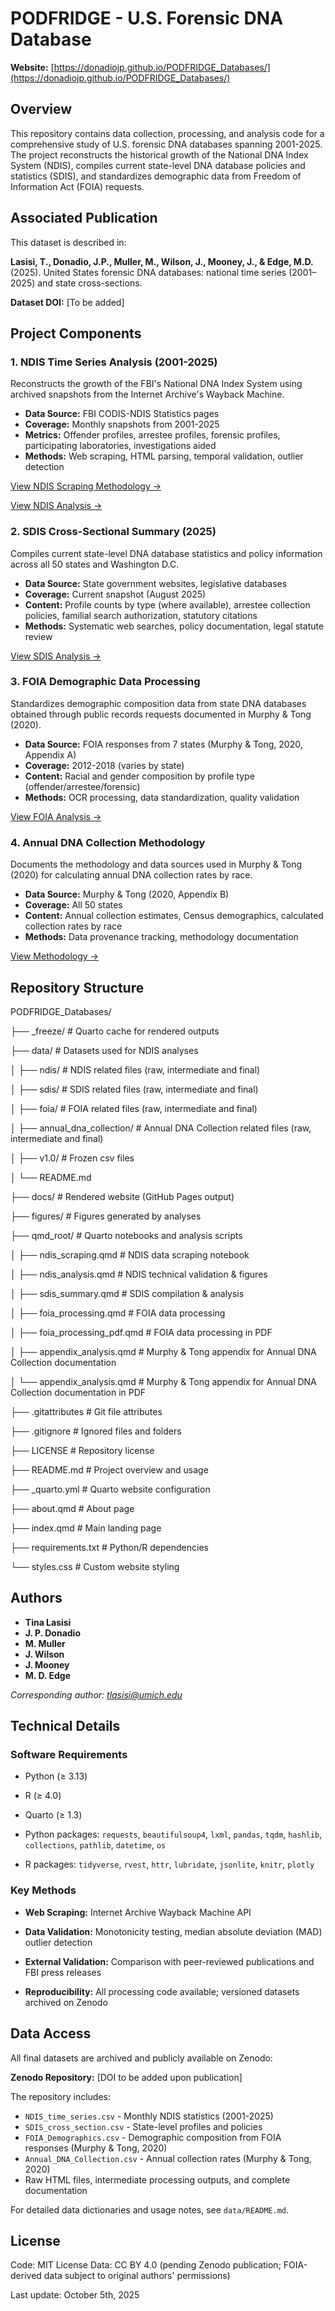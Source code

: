 # PODFRIDGE - U.S. Forensic DNA Database

**Website:** [https://donadiojp.github.io/PODFRIDGE_Databases/](https://donadiojp.github.io/PODFRIDGE_Databases/)

## Overview

This repository contains data collection, processing, and analysis code for a comprehensive study of U.S. forensic DNA databases spanning 2001-2025. The project reconstructs the historical growth of the National DNA Index System (NDIS), compiles current state-level DNA database policies and statistics (SDIS), and standardizes demographic data from Freedom of Information Act (FOIA) requests.

## Associated Publication

This dataset is described in:

**Lasisi, T., Donadio, J.P., Muller, M., Wilson, J., Mooney, J., & Edge, M.D.** (2025). United States forensic DNA databases: national time series (2001–2025) and state cross-sections. 

**Dataset DOI:** [To be added]

## Project Components

### 1. NDIS Time Series Analysis (2001-2025)
Reconstructs the growth of the FBI's National DNA Index System using archived snapshots from the Internet Archive's Wayback Machine.

- **Data Source:** FBI CODIS-NDIS Statistics pages
- **Coverage:** Monthly snapshots from 2001-2025
- **Metrics:** Offender profiles, arrestee profiles, forensic profiles, participating laboratories, investigations aided
- **Methods:** Web scraping, HTML parsing, temporal validation, outlier detection

[View NDIS Scraping Methodology →](https://donadiojp.github.io/PODFRIDGE_Databases/qmd_root/ndis_scraping.html)

[View NDIS Analysis →](https://donadiojp.github.io/PODFRIDGE_Databases/qmd_root/ndis_analysis.html)

### 2. SDIS Cross-Sectional Summary (2025)
Compiles current state-level DNA database statistics and policy information across all 50 states and Washington D.C.

- **Data Source:** State government websites, legislative databases
- **Coverage:** Current snapshot (August 2025)
- **Content:** Profile counts by type (where available), arrestee collection policies, familial search authorization, statutory citations
- **Methods:** Systematic web searches, policy documentation, legal statute review

[View SDIS Analysis →](https://donadiojp.github.io/PODFRIDGE_Databases/qmd_root/sdis_summary.html)

### 3. FOIA Demographic Data Processing
Standardizes demographic composition data from state DNA databases obtained through public records requests documented in Murphy & Tong (2020).

- **Data Source:** FOIA responses from 7 states (Murphy & Tong, 2020, Appendix A)
- **Coverage:** 2012-2018 (varies by state)
- **Content:** Racial and gender composition by profile type (offender/arrestee/forensic)
- **Methods:** OCR processing, data standardization, quality validation

[View FOIA Analysis →](https://donadiojp.github.io/PODFRIDGE_Databases/qmd_root/foia_processing.html)

### 4. Annual DNA Collection Methodology
Documents the methodology and data sources used in Murphy & Tong (2020) for calculating annual DNA collection rates by race.

- **Data Source:** Murphy & Tong (2020, Appendix B)
- **Coverage:** All 50 states
- **Content:** Annual collection estimates, Census demographics, calculated collection rates by race
- **Methods:** Data provenance tracking, methodology documentation

[View Methodology →](https://donadiojp.github.io/PODFRIDGE_Databases/qmd_root/appendix_analysis.html)

## Repository Structure

PODFRIDGE_Databases/

├── _freeze/                          # Quarto cache for rendered outputs

├── data/                             # Datasets used for NDIS analyses

│ ├── ndis/                             # NDIS related files (raw, intermediate and final)

│ ├── sdis/                             # SDIS related files (raw, intermediate and final)

│ ├── foia/                             # FOIA related files (raw, intermediate and final)

│ ├── annual_dna_collection/            # Annual DNA Collection related files (raw, intermediate and final)

│ ├── v1.0/                             # Frozen csv files

│ └── README.md

├── docs/                             # Rendered website (GitHub Pages output)

├── figures/                          # Figures generated by analyses

├── qmd_root/                         # Quarto notebooks and analysis scripts

│ ├── ndis_scraping.qmd # NDIS data scraping notebook

│ ├── ndis_analysis.qmd # NDIS technical validation & figures

│ ├── sdis_summary.qmd # SDIS compilation & analysis

│ ├── foia_processing.qmd # FOIA data processing 

│ ├── foia_processing_pdf.qmd # FOIA data processing in PDF

│ ├── appendix_analysis.qmd # Murphy & Tong appendix for Annual DNA Collection documentation

│ └── appendix_analysis.qmd # Murphy & Tong appendix for Annual DNA Collection documentation in PDF

├── .gitattributes                    # Git file attributes

├── .gitignore                        # Ignored files and folders

├── LICENSE                           # Repository license

├── README.md                         # Project overview and usage

├── _quarto.yml                       # Quarto website configuration

├── about.qmd                         # About page

├── index.qmd                         # Main landing page

├── requirements.txt                  # Python/R dependencies

└── styles.css                        # Custom website styling

## Authors

- **Tina Lasisi**
- **J. P. Donadio**
- **M. Muller**
- **J. Wilson**
- **J. Mooney**
- **M. D. Edge**

*Corresponding author: tlasisi@umich.edu*

## Technical Details

### Software Requirements

- Python (≥ 3.13)

- R (≥ 4.0)

- Quarto (≥ 1.3)

- Python packages: `requests`, `beautifulsoup4`, `lxml`, `pandas`, `tqdm`, `hashlib`, `collections`, `pathlib`, `datetime`, `os`

- R packages: `tidyverse`, `rvest`, `httr`, `lubridate`, `jsonlite`, `knitr`, `plotly`

### Key Methods

- **Web Scraping:** Internet Archive Wayback Machine API

- **Data Validation:** Monotonicity testing, median absolute deviation (MAD) outlier detection

- **External Validation:** Comparison with peer-reviewed publications and FBI press releases

- **Reproducibility:** All processing code available; versioned datasets archived on Zenodo

## Data Access

All final datasets are archived and publicly available on Zenodo:

**Zenodo Repository:** [DOI to be added upon publication]

The repository includes:
- `NDIS_time_series.csv` - Monthly NDIS statistics (2001-2025)
- `SDIS_cross_section.csv` - State-level profiles and policies
- `FOIA_Demographics.csv` - Demographic composition from FOIA responses (Murphy & Tong, 2020)
- `Annual_DNA_Collection.csv` - Annual collection rates (Murphy & Tong, 2020)
- Raw HTML files, intermediate processing outputs, and complete documentation

For detailed data dictionaries and usage notes, see `data/README.md`.

## License
Code: MIT License
Data: CC BY 4.0 (pending Zenodo publication; FOIA-derived data subject to original authors' permissions)

Last update: October 5th, 2025
